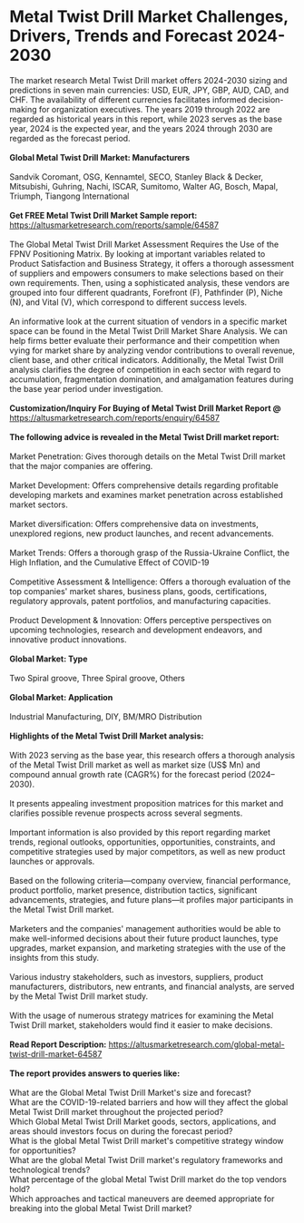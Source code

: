 <h1>Metal Twist Drill Market Challenges, Drivers, Trends and Forecast 2024-2030</h1>

<p>The market research Metal Twist Drill market offers 2024-2030 sizing and predictions in seven main currencies: USD, EUR, JPY, GBP, AUD, CAD, and CHF. The availability of different currencies facilitates informed decision-making for organization executives. The years 2019 through 2022 are regarded as historical years in this report, while 2023 serves as the base year, 2024 is the expected year, and the years 2024 through 2030 are regarded as the forecast period.<br><br><b>Global Metal Twist Drill Market: Manufacturers</b><br><br>Sandvik Coromant, OSG, Kennamtel, SECO, Stanley Black & Decker, Mitsubishi, Guhring, Nachi, ISCAR, Sumitomo, Walter AG, Bosch, Mapal, Triumph, Tiangong International<br><br><b>Get FREE Metal Twist Drill Market Sample report:</b> <a href="https://altusmarketresearch.com/reports/sample/64587">https://altusmarketresearch.com/reports/sample/64587</a><br><br>The Global Metal Twist Drill Market Assessment Requires the Use of the FPNV Positioning Matrix. By looking at important variables related to Product Satisfaction and Business Strategy, it offers a thorough assessment of suppliers and empowers consumers to make selections based on their own requirements. Then, using a sophisticated analysis, these vendors are grouped into four different quadrants, Forefront (F), Pathfinder (P), Niche (N), and Vital (V), which correspond to different success levels.<br><br>An informative look at the current situation of vendors in a specific market space can be found in the Metal Twist Drill Market Share Analysis. We can help firms better evaluate their performance and their competition when vying for market share by analyzing vendor contributions to overall revenue, client base, and other critical indicators. Additionally, the Metal Twist Drill analysis clarifies the degree of competition in each sector with regard to accumulation, fragmentation domination, and amalgamation features during the base year period under investigation.<br><br><b>Customization/Inquiry For Buying of Metal Twist Drill Market Report @</b> <a href="https://altusmarketresearch.com/reports/enquiry/64587">https://altusmarketresearch.com/reports/enquiry/64587</a><br><br><b>The following advice is revealed in the Metal Twist Drill market report:</b><br><br>Market Penetration: Gives thorough details on the Metal Twist Drill market that the major companies are offering.<br><br>Market Development: Offers comprehensive details regarding profitable developing markets and examines market penetration across established market sectors.<br><br>Market diversification: Offers comprehensive data on investments, unexplored regions, new product launches, and recent advancements.<br><br>Market Trends: Offers a thorough grasp of the Russia-Ukraine Conflict, the High Inflation, and the Cumulative Effect of COVID-19<br><br>Competitive Assessment & Intelligence: Offers a thorough evaluation of the top companies' market shares, business plans, goods, certifications, regulatory approvals, patent portfolios, and manufacturing capacities.<br><br>Product Development & Innovation: Offers perceptive perspectives on upcoming technologies, research and development endeavors, and innovative product innovations.<br><br><b>Global Market: Type</b><br><br>Two Spiral groove, Three Spiral groove, Others<br><br><b>Global Market: Application</b><br><br>Industrial Manufacturing, DIY, BM/MRO Distribution<br><br><b>Highlights of the Metal Twist Drill Market analysis:</b><br><br>With 2023 serving as the base year, this research offers a thorough analysis of the Metal Twist Drill market as well as market size (US$ Mn) and compound annual growth rate (CAGR%) for the forecast period (2024–2030).<br><br>It presents appealing investment proposition matrices for this market and clarifies possible revenue prospects across several segments.<br><br>Important information is also provided by this report regarding market trends, regional outlooks, opportunities, opportunities, constraints, and competitive strategies used by major competitors, as well as new product launches or approvals.<br><br>Based on the following criteria—company overview, financial performance, product portfolio, market presence, distribution tactics, significant advancements, strategies, and future plans—it profiles major participants in the Metal Twist Drill market.<br><br>Marketers and the companies' management authorities would be able to make well-informed decisions about their future product launches, type upgrades, market expansion, and marketing strategies with the use of the insights from this study.<br><br>Various industry stakeholders, such as investors, suppliers, product manufacturers, distributors, new entrants, and financial analysts, are served by the Metal Twist Drill market study.<br><br>With the usage of numerous strategy matrices for examining the Metal Twist Drill market, stakeholders would find it easier to make decisions.<br><br><b>Read Report Description:</b> <a href="https://altusmarketresearch.com/global-metal-twist-drill-market-64587">https://altusmarketresearch.com/global-metal-twist-drill-market-64587</a><br><br><b>The report provides answers to queries like:</b><br><br>What are the Global Metal Twist Drill Market's size and forecast?<br>What are the COVID-19-related barriers and how will they affect the global Metal Twist Drill market throughout the projected period?<br>Which Global Metal Twist Drill Market goods, sectors, applications, and areas should investors focus on during the forecast period?<br>What is the global Metal Twist Drill market's competitive strategy window for opportunities?<br>What are the global Metal Twist Drill market's regulatory frameworks and technological trends?<br>What percentage of the global Metal Twist Drill market do the top vendors hold?<br>Which approaches and tactical maneuvers are deemed appropriate for breaking into the global Metal Twist Drill market?</p>
